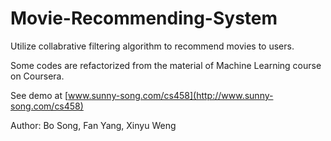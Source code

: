 # Movie-Recommending-System

Utilize collabrative filtering algorithm to recommend movies to users.

Some codes are refactorized from the material of Machine Learning course on Coursera.

See demo at [www.sunny-song.com/cs458](http://www.sunny-song.com/cs458)

Author: Bo Song, Fan Yang, Xinyu Weng
